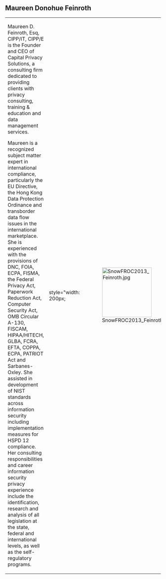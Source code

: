 ## Maureen Donohue Feinroth

<table>
<tbody>
<tr class="odd">
<td><p>Maureen D. Feinroth, Esq, CIPP/IT, CIPP/E is the Founder and CEO of Capital Privacy Solutions, a consulting firm dedicated to providing clients with privacy consulting, training &amp; education and data management services.</p>
<p>Maureen is a recognized subject matter expert in international compliance, particularly the EU Directive, the Hong Kong Data Protection Ordinance and transborder data flow issues in the international marketplace. She is experienced with the provisions of DNC, FOIA, ECPA, FISMA, the Federal Privacy Act, Paperwork Reduction Act, Computer Security Act, OMB Circular A-130, FISCAM, HIPAA/HITECH, GLBA, FCRA, EFTA, COPPA, ECPA, PATRIOT Act and Sarbanes-Oxley. She assisted in development of NIST standards across information security including implementation measures for HSPD 12 compliance. Her consulting responsibilities and career information security privacy experience include the identification, research and analysis of all legislation at the state, federal and international levels, as well as the self-regulatory programs.</p></td>
<td><p>style="width: 200px;</p></td>
<td></td>
<td><figure>
<img src="SnowFROC2013_Feinroth.jpg" title="SnowFROC2013_Feinroth.jpg" alt="SnowFROC2013_Feinroth.jpg" width="160" /><figcaption>SnowFROC2013_Feinroth.jpg</figcaption>
</figure></td>
</tr>
</tbody>
</table>